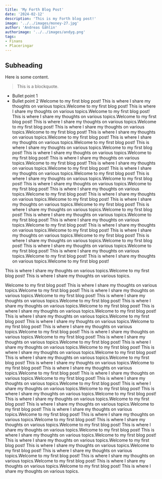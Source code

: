 ```yaml
---
title: 'My Forth Blog Post'
date: '2024-02-12'
description: 'This is my Forth blog post!'
image: '../../images/money-27.jpg'
author: 'Andreas Gåhlin'
authorimage: '../../images/andyg.png'
tags:
- Finans
- Placeringar
---
```



## Subheading
Here is some content.

> This is a blockquote.

- Bullet point 1
- Bullet point 2
Welcome to my first blog post! This is where I share my thoughts on various topics.Welcome to my first blog post! This is where I share my thoughts on various topics.Welcome to my first blog post! This is where I share my thoughts on various topics.Welcome to my first blog post! This is where I share my thoughts on various topics.Welcome to my first blog post! This is where I share my thoughts on various topics.Welcome to my first blog post! This is where I share my thoughts on various topics.Welcome to my first blog post! This is where I share my thoughts on various topics.Welcome to my first blog post! This is where I share my thoughts on various topics.Welcome to my first blog post! This is where I share my thoughts on various topics.Welcome to my first blog post! This is where I share my thoughts on various topics.Welcome to my first blog post! This is where I share my thoughts on various topics.Welcome to my first blog post! This is where I share my thoughts on various topics.Welcome to my first blog post! This is where I share my thoughts on various topics.Welcome to my first blog post! This is where I share my thoughts on various topics.Welcome to my first blog post! This is where I share my thoughts on various topics.Welcome to my first blog post! This is where I share my thoughts on various topics.Welcome to my first blog post! This is where I share my thoughts on various topics.Welcome to my first blog post! This is where I share my thoughts on various topics.Welcome to my first blog post! This is where I share my thoughts on various topics.Welcome to my first blog post! This is where I share my thoughts on various topics.Welcome to my first blog post! This is where I share my thoughts on various topics.Welcome to my first blog post! This is where I share my thoughts on various topics.Welcome to my first blog post! This is where I share my thoughts on various topics.Welcome to my first blog post! This is where I share my thoughts on various topics.Welcome to my first blog post! This is where I share my thoughts on various topics.Welcome to my first blog post! This is where I share my thoughts on various topics.Welcome to my first blog post! 





This is where I share my thoughts on various topics.Welcome to my first blog post! This is where I share my thoughts on various topics.


Welcome to my first blog post! This is where I share my thoughts on various topics.Welcome to my first blog post! This is where I share my thoughts on various topics.Welcome to my first blog post! This is where I share my thoughts on various topics.Welcome to my first blog post! This is where I share my thoughts on various topics.Welcome to my first blog post! This is where I share my thoughts on various topics.Welcome to my first blog post! This is where I share my thoughts on various topics.Welcome to my first blog post! This is where I share my thoughts on various topics.Welcome to my first blog post! This is where I share my thoughts on various topics.Welcome to my first blog post! This is where I share my thoughts on various topics.Welcome to my first blog post! This is where I share my thoughts on various topics.Welcome to my first blog post! This is where I share my thoughts on various topics.Welcome to my first blog post! This is where I share my thoughts on various topics.Welcome to my first blog post! This is where I share my thoughts on various topics.Welcome to my first blog post! This is where I share my thoughts on various topics.Welcome to my first blog post! This is where I share my thoughts on various topics.Welcome to my first blog post! This is where I share my thoughts on various topics.Welcome to my first blog post! This is where I share my thoughts on various topics.Welcome to my first blog post! This is where I share my thoughts on various topics.Welcome to my first blog post! This is where I share my thoughts on various topics.Welcome to my first blog post! This is where I share my thoughts on various topics.Welcome to my first blog post! This is where I share my thoughts on various topics.Welcome to my first blog post! This is where I share my thoughts on various topics.Welcome to my first blog post! This is where I share my thoughts on various topics.Welcome to my first blog post! This is where I share my thoughts on various topics.Welcome to my first blog post! This is where I share my thoughts on various topics.Welcome to my first blog post! This is where I share my thoughts on various topics.Welcome to my first blog post! This is where I share my thoughts on various topics.Welcome to my first blog post! This is where I share my thoughts on various topics.Welcome to my first blog post! This is where I share my thoughts on various topics.Welcome to my first blog post! This is where I share my thoughts on various topics.Welcome to my first blog post! This is where I share my thoughts on various topics.Welcome to my first blog post! This is where I share my thoughts on various topics.
